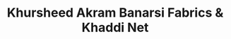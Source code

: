 ---
title: "Khursheed Akram Banarsi Fabrics & Khaddi Net"
url: /karachi/khursheed-akram-banarsi-fabrics-and-khaddi-net/
shop: clothes
---